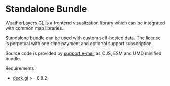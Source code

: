 # Standalone Bundle

WeatherLayers GL is a frontend visualization library which can be integrated with common map libraries.

Standalone bundle can be used with custom self-hosted data. The license is perpetual with one-time payment and optional support subscription.

Source code is provided by [support e-mail](https://weatherlayers.com/) as CJS, ESM and UMD minified bundle.

Requirements:

* [deck.gl](https://deck.gl) >= 8.8.2
